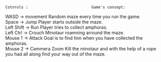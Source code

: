     Cotnrols :                            Game's consept:  
WASD -> movement                  Random maze every time you run the game.  
Space -> Jump                     Player starts outside the maze.  
Left Shift -> Run                 Player tries to collect amphoras.  
Left Ctrl -> Crouch               Minotaur roamning arround the maze.  
Mouse 1 -> Attack                 Goal is to find him when you have collected the amphoras.  
Mouse 2 -> Cammera Zoom           Kill the minotaur and with the help of a rope you had all along find your way out of the maze.

